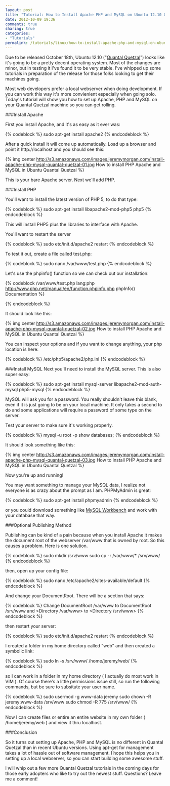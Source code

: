 ```yaml
---
layout: post
title: "Tutorial: How to Install Apache PHP and MySQL on Ubuntu 12.10 Quantal Quetzal"
date: 2012-10-09 19:36
comments: true
sharing: true
categories:
- "Tutorials"
permalink: /tutorials/linux/how-to-install-apache-php-and-mysql-on-ubuntu-12-dot-10-quantal-quetzal
---
```


Due to be released October 18th, Ubuntu 12.10 ("<a href="https://wiki.ubuntu.com/QuantalQuetzal/ReleaseNotes/UbuntuDesktop">Quantal Quetzal</a>") looks like it's going to be a pretty decent operating system. 
Most of the changes are minor, but in testing it I've found it to be very stable. I've whipped up some tutorials in preparation of the release for those folks looking to get their machines going. 

Most web developers prefer a local webserver when doing development. If you can work this way it's more convienient especially when going solo. Today's tutorial will show you how to set up Apache, PHP and MySQL on your Quantal Quetzal machine so you can get rolling. 
<!-- more -->

###Install Apache

First you install Apache, and it's as easy as it ever was:

{% codeblock %}
sudo apt-get install apache2
{% endcodeblock %}

After a quick install it will come up automatically. Load up a browser and point it http://localhost and you should see this:

{% img center http://s3.amazonaws.com/images.jeremymorgan.com/install-apache-php-mysql-quantal-quetzal-01.jpg How to install PHP Apache and MySQL in Ubuntu Quantal Quetzal %}

This is your bare Apache server. Next we'll add PHP. 

###Install PHP

You'll want to install the latest version of PHP 5, to do that type:

{% codeblock %}
sudo apt-get install libapache2-mod-php5 php5
{% endcodeblock %}

This will install PHP5 plus the libraries to interface with Apache. 

You'll want to restart the server

{% codeblock %}
sudo etc/init.d/apache2 restart
{% endcodeblock %}

To test it out, create a file called test.php:

{% codeblock %}
sudo nano /var/www/test.php
{% endcodeblock %}

Let's use the phpinfo() function so we can check out our installation:

{% codeblock /var/www/test.php lang:php http://www.php.net/manual/en/function.phpinfo.php phpInfo() Documentation %}
<?php phpinfo(); ?>
{% endcodeblock %}

It should look like this:

{% img center http://s3.amazonaws.com/images.jeremymorgan.com/install-apache-php-mysql-quantal-quetzal-02.jpg How to install PHP Apache and MySQL in Ubuntu Quantal Quetzal %}

You can inspect your options and if you want to change anything, your php location is here:

{% codeblock %}
/etc/php5/apache2/php.ini
{% endcodeblock %}

###Install MySQL
Next you'll need to install the MySQL server. This is also super easy:

{% codeblock %}
sudo apt-get install mysql-server libapache2-mod-auth-mysql php5-mysql
{% endcodeblock %}

MySQL will ask you for a password. You really shouldn't leave this blank, even if it is just going to be on your local machine. It only takes a second to do and some applications will require a password of some type on the server. 

Test your server to make sure it's working properly. 

{% codeblock %}
mysql -u root -p
<Enter Password>
show databases;
{% endcodeblock %}

It should look something like this:

{% img center http://s3.amazonaws.com/images.jeremymorgan.com/install-apache-php-mysql-quantal-quetzal-03.jpg How to install PHP Apache and MySQL in Ubuntu Quantal Quetzal %}

Now you're up and running! 

You may want something to manage your MySQL data, I realize not everyone is as crazy about the prompt as I am. PHPMyAdmin is great:

{% codeblock %}
sudo apt-get install phpmyadmin
{% endcodeblock %}

or you could download something like <a href="http://www.mysql.com/downloads/workbench/#downloads">MySQL Workbench</a> and work with your database that way. 

###Optional Publishing Method

Publishing can be kind of a pain because when you install Apache it makes the document root of the webserver /var/www that is owned by root. So this causes a problem. Here is one solution. 

{% codeblock %}
sudo mkdir /srv/www
sudo cp -r /var/www/* /srv/www/
{% endcodeblock %}

then, open up your config file: 

{% codeblock %}
sudo nano /etc/apache2/sites-available/default
{% endcodeblock %}

And change your DocumentRoot. There will be a section that says: 

{% codeblock %}
Change 
DocumentRoot /var/www
to 
DocumentRoot /srv/www
and 
<Directory /var/www>
to
<Directory /srv/www>
{% endcodeblock %}

then restart your server:

{% codeblock %}
sudo etc/init.d/apache2 restart
{% endcodeblock %}

I created a folder in my home directory called "web" and then created a symbolic link:

{% codeblock %}
sudo ln -s /srv/www/ /home/jeremy/web/
{% endcodeblock %}

so I can work in a folder in my home directory  ( I actually do most work in VIM ). Of course there's a little permissions issue still, so run the following commands, but be sure to subsitute your user name. 

{% codeblock %}
sudo usermod -g www-data jeremy
sudo chown -R jeremy:www-data /srv/www
sudo chmod -R 775 /srv/www/
{% endcodeblock %}

Now I can create files or entire an entire website in my own folder ( /home/jeremy/web ) and view it thru localhost. 

###Conclusion

So it turns out setting up Apache, PHP and MySQL is no different in Quantal Quetzal than in recent Ubuntu versions. Using apt-get for management takes a lot of hassle out of software management. I hope this helps you in setting up a local webserver, so you can start building some awesome stuff. 

I will whip out a few more Quantal Quetzal tutorials in the coming days for those early adopters who like to try out the newest stuff. Questions? Leave me a comment! 









